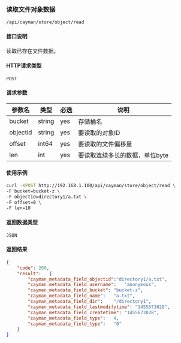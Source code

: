 ### 读取文件对象数据
`/api/cayman/store/object/read`

#### 接口说明
读取已存在文件数据。

#### HTTP请求类型
`POST`

#### 请求参数
|参数名|类型|必选|说明|
|--|--|--|--|
|bucket|string|yes|存储桶名|
|objectid|string|yes|要读取的对象ID|
|offset|int64|yes|要读取的文件偏移量|
|len|int|yes|要读取连续多长的数据，单位byte|

#### 使用示例
```sh
curl -XPOST http://192.168.1.100/api/cayman/store/object/read \
-F bucket=bucket-z \
-F objectid=directory1/a.txt \
-F offset=0 \
-F len=10
```

#### 返回数据类型
`JSON`

#### 返回结果
```json
{
	"code":	200,
	"result":	{
		"cayman_metadata_field_objectid":"directory1/a.txt",
		"cayman_metadata_field_username":	"anonymous",
		"cayman_metadata_field_bucket":	"bucket-z",
		"cayman_metadata_field_name":	"a.txt",
		"cayman_metadata_field_dir":	"/directory1",
		"cayman_metadata_field_lastmodifytime":	"1455673028",
		"cayman_metadata_field_createtime":	"1455673028",
		"cayman_metadata_field_type":	4,
		"cayman_metadata_field_type":	"0"
	}
}
```

